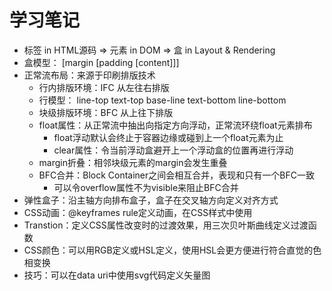 # 学习笔记

* 标签 in HTML源码 => 元素 in DOM => 盒 in Layout & Rendering
* 盒模型： \[margin \[padding \[content\]\]\]
* 正常流布局：来源于印刷排版技术
  * 行内排版环境：IFC 从左往右排版
  * 行模型： line-top text-top base-line text-bottom line-bottom
  * 块级排版环境：BFC 从上往下排版
  * float属性：从正常流中抽出向指定方向浮动，正常流环绕float元素排布
    * float浮动默认会终止于容器边缘或碰到上一个float元素为止
    * clear属性：令当前浮动盒避开上一个浮动盒的位置再进行浮动
  * margin折叠：相邻块级元素的margin会发生重叠
  * BFC合并：Block Container之间会相互合并，表现和只有一个BFC一致
    * 可以令overflow属性不为visible来阻止BFC合并
* 弹性盒子：沿主轴方向排布盒子，盒子在交叉轴方向定义对齐方式
* CSS动画：@keyframes rule定义动画，在CSS样式中使用
* Transtion：定义CSS属性改变时的过渡效果，用三次贝叶斯曲线定义过渡函数
* CSS颜色：可以用RGB定义或HSL定义，使用HSL会更方便进行符合直觉的色相变换
* 技巧：可以在data uri中使用svg代码定义矢量图
